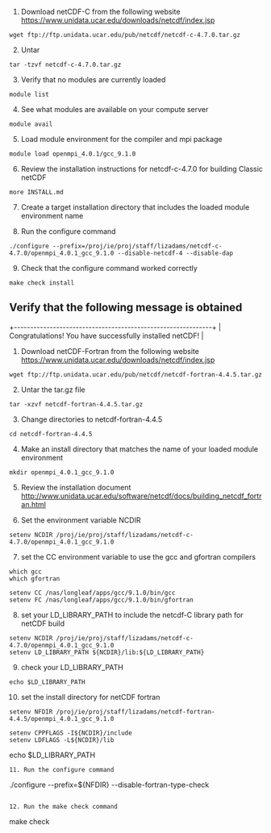 1. Download netCDF-C from the following website https://www.unidata.ucar.edu/downloads/netcdf/index.jsp

```
wget ftp://ftp.unidata.ucar.edu/pub/netcdf/netcdf-c-4.7.0.tar.gz
```

2. Untar

```
tar -tzvf netcdf-c-4.7.0.tar.gz
```

3. Verify that no modules are currently loaded

```
module list
```

4. See what modules are available on your compute server

```
module avail
```

5. Load module environment for the compiler and mpi package

```
module load openmpi_4.0.1/gcc_9.1.0
```

6. Review the installation instructions for netcdf-c-4.7.0 for building Classic netCDF

```
more INSTALL.md
```

7. Create a target installation directory that includes the loaded module environment name

8. Run the configure command

```
./configure --prefix=/proj/ie/proj/staff/lizadams/netcdf-c-4.7.0/openmpi_4.0.1_gcc_9.1.0 --disable-netcdf-4 --disable-dap
```

9. Check that the configure command worked correctly

```
make check install
```

## Verify that the following message is obtained
+-------------------------------------------------------------+
| Congratulations! You have successfully installed netCDF!    |

1. Download netCDF-Fortran from the following website https://www.unidata.ucar.edu/downloads/netcdf/index.jsp
```
wget ftp://ftp.unidata.ucar.edu/pub/netcdf/netcdf-fortran-4.4.5.tar.gz 
```
2. Untar the tar.gz file
```
tar -xzvf netcdf-fortran-4.4.5.tar.gz
```
3. Change directories to netcdf-fortran-4.4.5
```
cd netcdf-fortran-4.4.5
```
4. Make an install directory that matches the name of your loaded module environment
```
mkdir openmpi_4.0.1_gcc_9.1.0
```
5. Review the installation document http://www.unidata.ucar.edu/software/netcdf/docs/building_netcdf_fortran.html

6. Set the environment variable NCDIR
```
setenv NCDIR /proj/ie/proj/staff/lizadams/netcdf-c-4.7.0/openmpi_4.0.1_gcc_9.1.0
```
7. set the CC environment variable to use the gcc and gfortran compilers
```
which gcc
which gfortran

setenv CC /nas/longleaf/apps/gcc/9.1.0/bin/gcc
setenv FC /nas/longleaf/apps/gcc/9.1.0/bin/gfortran
```
8. set your LD_LIBRARY_PATH to include the netcdf-C library path for netCDF build
```
setenv NCDIR /proj/ie/proj/staff/lizadams/netcdf-c-4.7.0/openmpi_4.0.1_gcc_9.1.0
setenv LD_LIBRARY_PATH ${NCDIR}/lib:${LD_LIBRARY_PATH}
```
9. check your LD_LIBRARY_PATH
```
echo $LD_LIBRARY_PATH
```
10. set the install directory for netCDF fortran
```
setenv NFDIR /proj/ie/proj/staff/lizadams/netcdf-fortran-4.4.5/openmpi_4.0.1_gcc_9.1.0

setenv CPPFLAGS -I${NCDIR}/include
setenv LDFLAGS -L${NCDIR}/lib
```
echo $LD_LIBRARY_PATH
```
11. Run the configure command
```
./configure --prefix=${NFDIR} --disable-fortran-type-check
```

12. Run the make check command

```
make check
```

